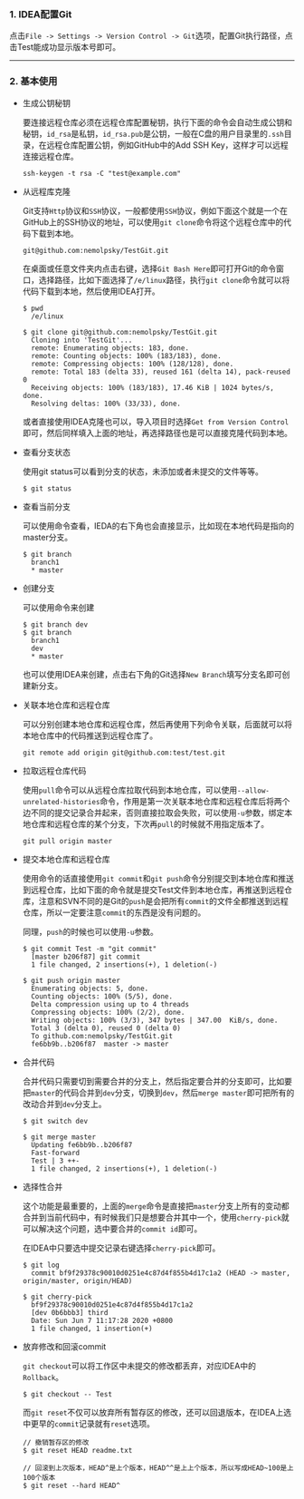 ### 1. IDEA配置Git
点击```File -> Settings -> Version Control -> Git```选项，配置Git执行路径，点击Test能成功显示版本号即可。


---

### 2. 基本使用
- 生成公钥秘钥

  要连接远程仓库必须在远程仓库配置秘钥，执行下面的命令会自动生成公钥和秘钥，```id_rsa```是私钥，```id_rsa.pub```是公钥，一般在C盘的用户目录里的```.ssh```目录，在远程仓库配置公钥，例如GitHub中的Add SSH Key，这样才可以远程连接远程仓库。

   ```
   ssh-keygen -t rsa -C "test@example.com"
   ```
- 从远程库克隆
  
  Git支持```Http```协议和```SSH```协议，一般都使用```SSH```协议，例如下面这个就是一个在GitHub上的SSH协议的地址，可以使用```git clone```命令将这个远程仓库中的代码下载到本地。

  ```
  git@github.com:nemolpsky/TestGit.git
  ```
  
  在桌面或任意文件夹内点击右键，选择```Git Bash Here```即可打开Git的命令窗口，选择路径，比如下面选择了```/e/linux```路径，执行```git clone```命令就可以将代码下载到本地，然后使用IDEA打开。

  ```
  $ pwd
    /e/linux

  $ git clone git@github.com:nemolpsky/TestGit.git
    Cloning into 'TestGit'...
    remote: Enumerating objects: 183, done.
    remote: Counting objects: 100% (183/183), done.
    remote: Compressing objects: 100% (128/128), done.
    remote: Total 183 (delta 33), reused 161 (delta 14), pack-reused 0
    Receiving objects: 100% (183/183), 17.46 KiB | 1024 bytes/s, done.
    Resolving deltas: 100% (33/33), done.
  ```
  
  或者直接使用IDEA克隆也可以，导入项目时选择```Get from Version Control```即可，然后同样填入上面的地址，再选择路径也是可以直接克隆代码到本地。

- 查看分支状态

  使用git status可以看到分支的状态，未添加或者未提交的文件等等。
  ```
  $ git status
  ```
- 查看当前分支

  可以使用命令查看，IEDA的右下角也会直接显示，比如现在本地代码是指向的master分支。
  ```
  $ git branch
    branch1
    * master
  ```

- 创建分支
 
  可以使用命令来创建

  ```
  $ git branch dev
  $ git branch
    branch1
    dev
    * master

  ```

  也可以使用IDEA来创建，点击右下角的Git选择```New Branch```填写分支名即可创建新分支。

- 关联本地仓库和远程仓库

  可以分别创建本地仓库和远程仓库，然后再使用下列命令关联，后面就可以将本地仓库中的代码推送到远程仓库了。
  ```
  git remote add origin git@github.com:test/test.git
  ```

- 拉取远程仓库代码
  
  使用```pull```命令可以从远程仓库拉取代码到本地仓库，可以使用```--allow-unrelated-histories```命令，作用是第一次关联本地仓库和远程仓库后将两个边不同的提交记录合并起来，否则直接拉取会失败，可以使用```-u```参数，绑定本地仓库和远程仓库的某个分支，下次再```pull```的时候就不用指定版本了。
  ```
  git pull origin master 
  ```

- 提交本地仓库和远程仓库
  
  使用命令的话直接使用```git commit```和```git push```命令分别提交到本地仓库和推送到远程仓库，比如下面的命令就是提交Test文件到本地仓库，再推送到远程仓库，注意和SVN不同的是Git的```push```是会把所有```commit```的文件全都推送到远程仓库，所以一定要注意```commit```的东西是没有问题的。

  同理，```push```的时候也可以使用```-u```参数。

  ```
  $ git commit Test -m "git commit"
    [master b206f87] git commit
    1 file changed, 2 insertions(+), 1 deletion(-)

  $ git push origin master
    Enumerating objects: 5, done.
    Counting objects: 100% (5/5), done.
    Delta compression using up to 4 threads
    Compressing objects: 100% (2/2), done.
    Writing objects: 100% (3/3), 347 bytes | 347.00  KiB/s, done.
    Total 3 (delta 0), reused 0 (delta 0)
    To github.com:nemolpsky/TestGit.git
    fe6bb9b..b206f87  master -> master

  ``` 
- 合并代码

  合并代码只需要切到需要合并的分支上，然后指定要合并的分支即可，比如要把```master```的代码合并到```dev```分支，切换到```dev```，然后```merge master```即可把所有的改动合并到```dev```分支上。

  ```
  $ git switch dev

  $ git merge master
    Updating fe6bb9b..b206f87
    Fast-forward
    Test | 3 ++-
    1 file changed, 2 insertions(+), 1 deletion(-)
  ```

- 选择性合并
  
  这个功能是最重要的，上面的```merge```命令是直接把```master```分支上所有的变动都合并到当前代码中，有时候我们只是想要合并其中一个，使用```cherry-pick```就可以解决这个问题，选中要合并的```commit id```即可。

  在IDEA中只要选中提交记录右键选择```cherry-pick```即可。

  ```
  $ git log
    commit bf9f29378c90010d0251e4c87d4f855b4d17c1a2 (HEAD -> master, origin/master, origin/HEAD)

  $ git cherry-pick       
    bf9f29378c90010d0251e4c87d4f855b4d17c1a2
    [dev 0b6bbb3] third
    Date: Sun Jun 7 11:17:28 2020 +0800
    1 file changed, 1 insertion(+)
  ```

- 放弃修改和回滚commit
  
  ```git checkout```可以将工作区中未提交的修改都丢弃，对应IDEA中的```Rollback```。
  ```
  $ git checkout -- Test
  ```

  而```git reset```不仅可以放弃所有暂存区的修改，还可以回退版本，在IDEA上选中更早的```commit```记录就有```reset```选项。
  ```
  // 撤销暂存区的修改
  $ git reset HEAD readme.txt

  // 回滚到上次版本，HEAD^是上个版本，HEAD^^是上上个版本，所以写成HEAD~100是上100个版本
  $ git reset --hard HEAD^
  ```